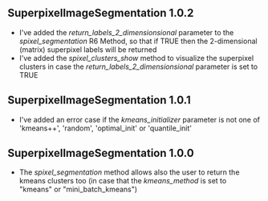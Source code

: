 

## SuperpixelImageSegmentation 1.0.2

* I've added the *return_labels_2_dimensionsional* parameter to the *spixel_segmentation* R6 Method, so that if TRUE then the 2-dimensional (matrix) superpixel labels will be returned
* I've added the *spixel_clusters_show* method to visualize the superpixel clusters in case the *return_labels_2_dimensionsional* parameter is set to TRUE


## SuperpixelImageSegmentation 1.0.1

* I've added an error case if the *kmeans_initializer* parameter is not one of 'kmeans++', 'random', 'optimal_init' or 'quantile_init'


## SuperpixelImageSegmentation 1.0.0

* The *spixel_segmentation* method allows also the user to return the kmeans clusters too (in case that the *kmeans_method* is set to "kmeans" or "mini_batch_kmeans")
